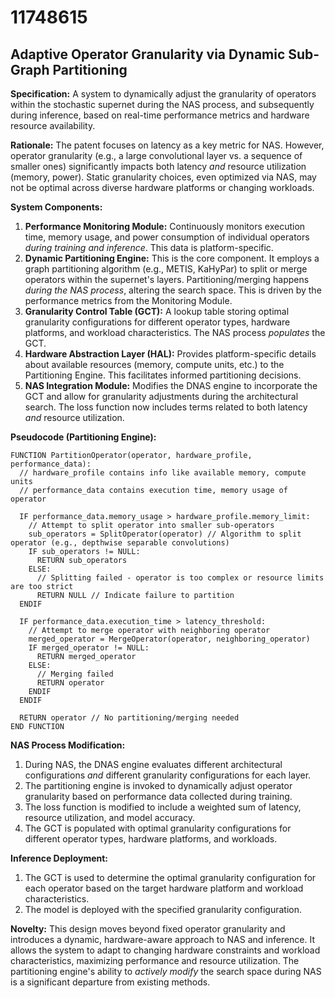 # 11748615

## Adaptive Operator Granularity via Dynamic Sub-Graph Partitioning

**Specification:** A system to dynamically adjust the granularity of operators within the stochastic supernet during the NAS process, and subsequently during inference, based on real-time performance metrics and hardware resource availability.

**Rationale:** The patent focuses on latency as a key metric for NAS. However, operator granularity (e.g., a large convolutional layer vs. a sequence of smaller ones) significantly impacts both latency *and* resource utilization (memory, power). Static granularity choices, even optimized via NAS, may not be optimal across diverse hardware platforms or changing workloads.

**System Components:**

1.  **Performance Monitoring Module:** Continuously monitors execution time, memory usage, and power consumption of individual operators *during training and inference*. This data is platform-specific.
2.  **Dynamic Partitioning Engine:**  This is the core component. It employs a graph partitioning algorithm (e.g., METIS, KaHyPar) to split or merge operators within the supernet's layers.  Partitioning/merging happens *during the NAS process*, altering the search space. This is driven by the performance metrics from the Monitoring Module.
3.  **Granularity Control Table (GCT):**  A lookup table storing optimal granularity configurations for different operator types, hardware platforms, and workload characteristics.  The NAS process *populates* the GCT.
4.  **Hardware Abstraction Layer (HAL):** Provides platform-specific details about available resources (memory, compute units, etc.) to the Partitioning Engine. This facilitates informed partitioning decisions.
5.  **NAS Integration Module:** Modifies the DNAS engine to incorporate the GCT and allow for granularity adjustments during the architectural search. The loss function now includes terms related to both latency *and* resource utilization.

**Pseudocode (Partitioning Engine):**

```pseudocode
FUNCTION PartitionOperator(operator, hardware_profile, performance_data):
  // hardware_profile contains info like available memory, compute units
  // performance_data contains execution time, memory usage of operator

  IF performance_data.memory_usage > hardware_profile.memory_limit:
    // Attempt to split operator into smaller sub-operators
    sub_operators = SplitOperator(operator) // Algorithm to split operator (e.g., depthwise separable convolutions)
    IF sub_operators != NULL:
      RETURN sub_operators
    ELSE:
      // Splitting failed - operator is too complex or resource limits are too strict
      RETURN NULL // Indicate failure to partition
  ENDIF

  IF performance_data.execution_time > latency_threshold:
    // Attempt to merge operator with neighboring operator
    merged_operator = MergeOperator(operator, neighboring_operator)
    IF merged_operator != NULL:
      RETURN merged_operator
    ELSE:
      // Merging failed
      RETURN operator
    ENDIF
  ENDIF

  RETURN operator // No partitioning/merging needed
END FUNCTION
```

**NAS Process Modification:**

1.  During NAS, the DNAS engine evaluates different architectural configurations *and* different granularity configurations for each layer.
2.  The partitioning engine is invoked to dynamically adjust operator granularity based on performance data collected during training.
3.  The loss function is modified to include a weighted sum of latency, resource utilization, and model accuracy.
4.  The GCT is populated with optimal granularity configurations for different operator types, hardware platforms, and workloads.

**Inference Deployment:**

1.  The GCT is used to determine the optimal granularity configuration for each operator based on the target hardware platform and workload characteristics.
2.  The model is deployed with the specified granularity configuration.

**Novelty:** This design moves beyond fixed operator granularity and introduces a dynamic, hardware-aware approach to NAS and inference. It allows the system to adapt to changing hardware constraints and workload characteristics, maximizing performance and resource utilization.  The partitioning engine's ability to *actively modify* the search space during NAS is a significant departure from existing methods.